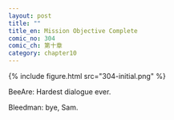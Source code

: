 ```yaml
---
layout: post
title: ""
title_en: Mission Objective Complete
comic_no: 304
comic_ch: 第十章
category: chapter10
---
```

{% include figure.html src="304-initial.png" %}

BeeAre: Hardest dialogue ever.

Bleedman: bye, Sam.
